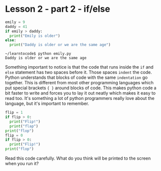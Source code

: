 # Lesson 2 - part 2 - if/else

```python
emily = 9
daddy = 41
if emily > daddy:
  print("Emily is older")
else:
  print("Daddy is older or we are the same age")
```
```
~/learntocode$ python emily.py
Daddy is older or we are the same age
```

Something important to notice is that the code that runs inside the `if` and `else` statement has two spaces before it. Those spaces `indent` the code. Python understands that blocks of code with the same `indentation` go together. This is different from most other programming languages which put special brackets `{ }` around blocks of code. This makes python code a bit faster to write and forces you to lay it out neatly which makes it easy to read too. It's something a lot of python programmers really love about the language, but it's important to remember.

```python
flip = 1
if flip > 0:
  print("Flip!")
  print("flap")
print("flop")
flip = 0
if flip > 0:
  print("Flip!")
print("flop")
```

Read this code carefully. What do you think will be printed to the screen when you run it?